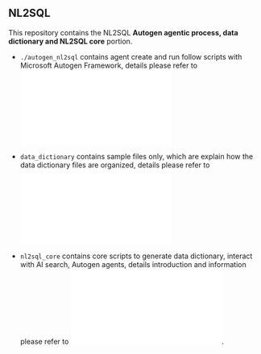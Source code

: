 ## NL2SQL

This repository contains the NL2SQL **Autogen agentic process, data dictionary and NL2SQL core** portion.

- `./autogen_nl2sql` contains agent create and run follow scripts with Microsoft Autogen Framework, details please refer to ![Agentic process readme](./src/nl2sql/autogen_nl2sql/readme.md "Agentic process")
 
- `data_dictionary` contains sample files only, which are explain how the data dictionary files are organized, details please refer to  ![Data Dictionary readme](./src/nl2sql/data_dictionary/readme.md "Data Dictionary")
  
- `nl2sql_core` contains core scripts to generate data dictionary, interact with AI search, Autogen agents, details introduction and information please refer to  ![NL2SQL Core readme](./src/nl2sql/nl2sql_core/readme.md "nl2sql core").
